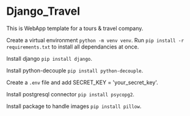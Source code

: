 # Django_Travel
This is WebApp template for a tours & travel company.

Create a virtual environment `python -m venv venv`.
Run `pip install -r requirements.txt` to install all dependancies at once.

Install django `pip install django`.

Install python-decouple `pip install python-decouple`.

Create a `.env` file and add SECRET_KEY = 'your_secret_key'.

Install postgresql connector `pip install psycopg2`.

Install package to handle images `pip install pillow`.
